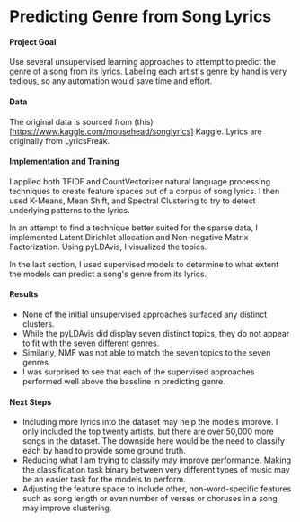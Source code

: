 # Predicting Genre from Song Lyrics

#### Project Goal

Use several unsupervised learning approaches to attempt to predict the genre of a song from its lyrics. Labeling each artist's genre by hand is very tedious, so any automation would save time and effort.

#### Data

The original data is sourced from (this)[https://www.kaggle.com/mousehead/songlyrics] Kaggle. Lyrics are originally from LyricsFreak.

#### Implementation and Training

I applied both TFIDF and CountVectorizer natural language processing techniques to create feature spaces out of a corpus of song lyrics. I then used K-Means, Mean Shift, and Spectral Clustering to try to detect underlying patterns to the lyrics.

In an attempt to find a technique better suited for the sparse data, I implemented Latent Dirichlet allocation and Non-negative Matrix Factorization. Using pyLDAvis, I visualized the topics.

In the last section, I used supervised models to determine to what extent the models can predict a song's genre from its lyrics.

#### Results

- None of the initial unsupervised approaches surfaced any distinct clusters.
- While the pyLDAvis did display seven distinct topics, they do not appear to fit with the seven different genres.
- Similarly, NMF was not able to match the seven topics to the seven genres.
- I was surprised to see that each of the supervised approaches performed well above the baseline in predicting genre.

#### Next Steps

- Including more lyrics into the dataset may help the models improve. I only included the top twenty artists, but there are over 50,000 more songs in the dataset. The downside here would be the need to classify each by hand to provide some ground truth.
- Reducing what I am trying to classify may improve performance. Making the classification task binary between very different types of music may be an easier task for the models to perform.
- Adjusting the feature space to include other, non-word-specific features such as song length or even number of verses or choruses in a song may improve clustering.
